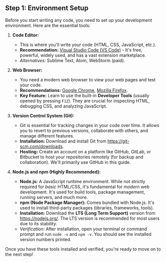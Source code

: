 ## Step 1: Environment Setup

Before you start writing any code, you need to set up your development environment. Here are the essential tools:

1.  **Code Editor:**
    *   This is where you'll write your code (HTML, CSS, JavaScript, etc.).
    *   **Recommendation:** [Visual Studio Code (VS Code)](https://code.visualstudio.com/) - It's free, powerful, widely used, and has a vast extension marketplace.
    *   *Alternatives:* Sublime Text, Atom, WebStorm (paid).

2.  **Web Browser:**
    *   You need a modern web browser to view your web pages and test your code.
    *   **Recommendations:** [Google Chrome](https://www.google.com/chrome/), [Mozilla Firefox](https://www.mozilla.org/firefox/new/).
    *   **Key Feature:** Learn to use the built-in **Developer Tools** (usually opened by pressing `F12`). They are crucial for inspecting HTML, debugging CSS, and analyzing JavaScript.

3.  **Version Control System (Git):**
    *   Git is essential for tracking changes in your code over time. It allows you to revert to previous versions, collaborate with others, and manage different features.
    *   **Installation:** Download and install Git from https://git-scm.com/downloads.
    *   **Hosting:** Create an account on a platform like GitHub, GitLab, or Bitbucket to host your repositories remotely (for backup and collaboration). We'll primarily use GitHub in this guide.

4.  **Node.js and npm (Highly Recommended):**
    *   **Node.js:** A JavaScript runtime environment. While not strictly required for *basic* HTML/CSS, it's fundamental for *modern* web development. It's used for build tools, package management, running servers, and much more.
    *   **npm (Node Package Manager):** Comes bundled with Node.js. It's used to install third-party packages (libraries, frameworks, tools).
    *   **Installation:** Download the **LTS (Long Term Support)** version from https://nodejs.org/. The LTS version is recommended for most users due to its stability.
    *   *Verification:* After installation, open your terminal or command prompt and run `node -v` and `npm -v`. You should see the installed version numbers printed.

Once you have these tools installed and verified, you're ready to move on to the next step!


